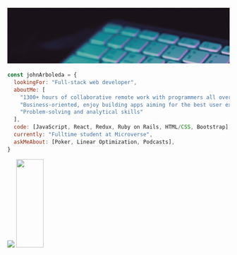 

![banner-header](Images/Banner_1.gif)

```javascript
const johnArboleda = {
  lookingFor: "Full-stack web developer",
  aboutMe: [
    "1300+ hours of collaborative remote work with programmers all over the world",
    "Business-oriented, enjoy building apps aiming for the best user experience",
    "Problem-solving and analytical skills"
  ],
  code: [JavaScript, React, Redux, Ruby on Rails, HTML/CSS, Bootstrap],
  currently: "Fulltime student at Microverse",
  askMeAbout: [Poker, Linear Optimization, Podcasts],
}
```

<div display="flex">
  <img src="https://github-readme-stats.vercel.app/api?username=John-Arboleda&theme=prussian" height="200px"/> 
  <img src="https://github-readme-stats.vercel.app/api/top-langs/?username=John-Arboleda&hide=html&theme=prussian" height="200px" width="35%"/>
</div>



<!--
**John-Arboleda/John-Arboleda** is a ✨ _special_ ✨ repository because its `README.md` (this file) appears on your GitHub profile.

Here are some ideas to get you started:
- 🌱 I’m currently learning: HTML/CSS/Bootstrap
- 🔭 I’m currently working on ...
- 🌱 I’m currently learning ...
- 👯 I’m looking to collaborate on ...
- 🤔 I’m looking for help with ...
- 💬 Ask me about ...
- 📫 How to reach me: ...
- ⚡ Fun fact: ...

[![Anurag's GitHub stats](https://github-readme-stats.vercel.app/api?username=John-Arboleda)](https://github.com/anuraghazra/github-readme-stats)

[![Top Langs](https://github-readme-stats.vercel.app/api/top-langs/?username=John-Arboleda&hide=html)](https://github.com/anuraghazra/github-readme-stats)
-->
